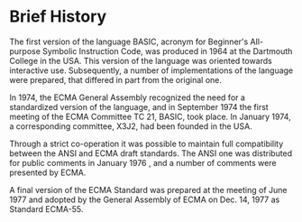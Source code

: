 # Brief History

The first version of the language BASIC, acronym for Beginner's 
All-purpose Symbolic Instruction Code, was produced in 1964 at 
the Dartmouth College in the USA. This version of the language 
was oriented towards interactive use. Subsequently, a number of 
implementations of the language were prepared, that differed in 
part from the original one.

In 1974, the ECMA General Assembly recognized the need for a 
standardized version of the language, and in September 1974 the 
first meeting of the ECMA Committee TC 21, BASIC, took place. 
In January 1974, a corresponding committee, X3J2, had been founded in the USA.

Through a strict co-operation it was possible to maintain full 
compatibility between the ANSI and ECMA draft standards. The ANSI 
one was distributed for public comments in January 1976 , and a 
number of comments were presented by ECMA.

A final version of the ECMA Standard was prepared at the meeting 
of June 1977 and adopted by the General Assembly of ECMA on 
Dec. 14, 1977 as Standard ECMA-55.
